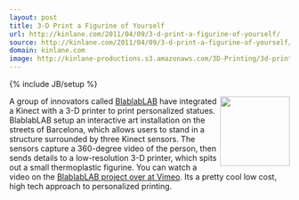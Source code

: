 ```yaml
---
layout: post
title: 3-D Print a Figurine of Yourself
url: http://kinlane.com/2011/04/09/3-d-print-a-figurine-of-yourself/
source: http://kinlane.com/2011/04/09/3-d-print-a-figurine-of-yourself/
domain: kinlane.com
image: http://kinlane-productions.s3.amazonaws.com/3D-Printing/3d-printing-souveniers.png
---
```

{% include JB/setup %}

<p>
     <img class="c1" src="http://kinlane-productions.s3.amazonaws.com/3D-Printing/3d-printing-souveniers.png" alt="" width="125" align="right" />A group of innovators called <a title="BlablabLAB" href="http://www.facebook.com/pages/blablabLAB/204092786276896?sk=wall">BlablabLAB</a> have integrated a Kinect with a 3-D printer to print personalized statues. BlablabLAB setup an interactive art installation on the streets of Barcelona, which allows users to stand in a structure surrounded by three Kinect sensors. The sensors capture a 360-degree video of the person, then sends details to a low-resolution 3-D printer, which spits out a small thermoplastic figurine. You can watch a video on the <a title="BlablabLAB" href="http://vimeo.com/21676294">BlablabLAB project over at Vimeo</a>. Its a pretty cool low cost, high tech approach to personalized printing.
</p>